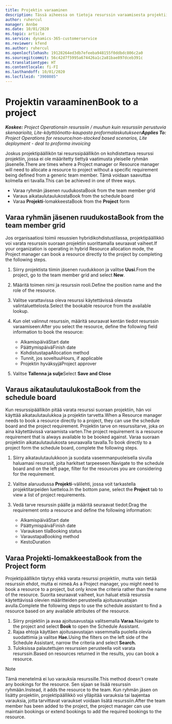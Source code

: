```yaml
---
title: Projektin varaaminen
description: Tässä aiheessa on tietoja resurssin varaamisesta projektiin.
author: ruhercul
manager: Annbe
ms.date: 10/01/2020
ms.topic: article
ms.service: dynamics-365-customerservice
ms.reviewer: kfend
ms.author: ruhercul
ms.openlocfilehash: 19128264ed3db7efeeba948155f0ddbdc806c2a0
ms.sourcegitcommit: 56c42d7f5995a674426a1c2a81bae897dceb391c
ms.translationtype: HT
ms.contentlocale: fi-FI
ms.lasthandoff: 10/01/2020
ms.locfileid: "3908085"
---
```

# <a name="book-to-a-project"></a><span data-ttu-id="5076a-103">Projektin varaaminen</span><span class="sxs-lookup"><span data-stu-id="5076a-103">Book to a project</span></span>

<span data-ttu-id="5076a-104">_**Koskee:** Project Operationsin resurssiin / muuhun kuin resurssiin perustuvia skenaarioita, Lite-käyttöönotto-kaupasta proformalaskutukseen_</span><span class="sxs-lookup"><span data-stu-id="5076a-104">_**Applies To:** Project Operations for resource/non-stocked based scenarios, Lite deployment - deal to proforma invoicing_</span></span>

<span data-ttu-id="5076a-105">Joskus projektipäällikön tai resurssipäällikön on kohdistettava resurssi projektiin, jossa ei ole määritetty tiettyä vaatimusta yleiselle ryhmän jäsenelle.</span><span class="sxs-lookup"><span data-stu-id="5076a-105">There are times where a Project manager or Resource manager will need to allocate a resource to project without a specific requirement being defined from a generic team member.</span></span> <span data-ttu-id="5076a-106">Tämä voidaan saavuttaa kolmella eri tavalla.</span><span class="sxs-lookup"><span data-stu-id="5076a-106">This can be achieved in one of three ways.</span></span>

- <span data-ttu-id="5076a-107">Varaa ryhmän jäsenen ruudukosta</span><span class="sxs-lookup"><span data-stu-id="5076a-107">Book from the team member grid</span></span>
- <span data-ttu-id="5076a-108">Varaus aikataulutaulukosta</span><span class="sxs-lookup"><span data-stu-id="5076a-108">Book from the schedule board</span></span>
- <span data-ttu-id="5076a-109">Varaa **Projekti**-lomakkeesta</span><span class="sxs-lookup"><span data-stu-id="5076a-109">Book from the **Project** form</span></span>

## <a name="book-from-the-team-member-grid"></a><span data-ttu-id="5076a-110">Varaa ryhmän jäsenen ruudukosta</span><span class="sxs-lookup"><span data-stu-id="5076a-110">Book from the team member grid</span></span>

<span data-ttu-id="5076a-111">Jos organisaatiosi toimii resussien hybridikohdistustilassa, projektipäällikkö voi varata resurssin suoraan projektiin suorittamalla seuraavat vaiheet.</span><span class="sxs-lookup"><span data-stu-id="5076a-111">If your organization is operating in hybrid Resource allocation mode, the Project manager can book a resource directly to the project by completing the following steps.</span></span>

1. <span data-ttu-id="5076a-112">Siirry projektista tiimin jäsenen ruudukkoon ja valitse **Uusi**.</span><span class="sxs-lookup"><span data-stu-id="5076a-112">From the project, go to the team member grid and select **New**.</span></span>
2. <span data-ttu-id="5076a-113">Määritä toimen nimi ja resurssin rooli.</span><span class="sxs-lookup"><span data-stu-id="5076a-113">Define the position name and the role of the resource.</span></span>
3. <span data-ttu-id="5076a-114">Valitse varattavissa oleva resurssi käytettävissä olevasta valintaluettelosta.</span><span class="sxs-lookup"><span data-stu-id="5076a-114">Select the bookable resource from the available lookup.</span></span>
4. <span data-ttu-id="5076a-115">Kun olet valinnut resurssin, määritä seuraavat kentän tiedot resurssin varaamiseen:</span><span class="sxs-lookup"><span data-stu-id="5076a-115">After you select the resource, define the following field information to book the resource:</span></span>

    - <span data-ttu-id="5076a-116">Alkamispäivä</span><span class="sxs-lookup"><span data-stu-id="5076a-116">Start date</span></span>
    - <span data-ttu-id="5076a-117">Päättymispäivä</span><span class="sxs-lookup"><span data-stu-id="5076a-117">Finish date</span></span>
    - <span data-ttu-id="5076a-118">Kohdistustapa</span><span class="sxs-lookup"><span data-stu-id="5076a-118">Allocation method</span></span>
    - <span data-ttu-id="5076a-119">Tunnit, jos soveltuu</span><span class="sxs-lookup"><span data-stu-id="5076a-119">Hours, if applicable</span></span>
    - <span data-ttu-id="5076a-120">Projektin hyväksyjä</span><span class="sxs-lookup"><span data-stu-id="5076a-120">Project approver</span></span>

6. <span data-ttu-id="5076a-121">Valitse **Tallenna ja sulje**</span><span class="sxs-lookup"><span data-stu-id="5076a-121">Select **Save and Close**</span></span>

## <a name="book-from-the-schedule-board"></a><span data-ttu-id="5076a-122">Varaus aikataulutaulukosta</span><span class="sxs-lookup"><span data-stu-id="5076a-122">Book from the schedule board</span></span>

<span data-ttu-id="5076a-123">Kun resurssipäällikön pitää varata resurssi suoraan projektiin, hän voi käyttää aikataulutaulukkoa ja projektin tarvetta.</span><span class="sxs-lookup"><span data-stu-id="5076a-123">When a Resource manager needs to book a resource directly to a project, they can use the schedule board and the project requirement.</span></span> <span data-ttu-id="5076a-124">Projektin tarve on resurssitarve, joka on aina käytettävissä varaamista varten.</span><span class="sxs-lookup"><span data-stu-id="5076a-124">The project requirement is a resource requirement that is always available to be booked against.</span></span> <span data-ttu-id="5076a-125">Varaa suoraan projektiin aikataulutaulukosta seuraavalla tavalla.</span><span class="sxs-lookup"><span data-stu-id="5076a-125">To book directly to a project form the schedule board, complete the following steps.</span></span>

1. <span data-ttu-id="5076a-126">Siirry aikataulutaulukkoon ja suodata vasemmanpuoleisella sivulla haluamasi resurssit, joita harkitset tarpeeseen.</span><span class="sxs-lookup"><span data-stu-id="5076a-126">Navigate to the schedule board and on the left page, filter for the resources you are considering for the requirement.</span></span>
2. <span data-ttu-id="5076a-127">Valitse alaruudussa **Projekti**-välilehti, jossa voit tarkastella projektitarpeiden luetteloa.</span><span class="sxs-lookup"><span data-stu-id="5076a-127">In the bottom pane, select the **Project** tab to view a list of project requirements.</span></span>
3. <span data-ttu-id="5076a-128">Vedä tarve resurssin päälle ja määritä seuraavat tiedot:</span><span class="sxs-lookup"><span data-stu-id="5076a-128">Drag the requirement onto a resource and define the following information:</span></span>

    - <span data-ttu-id="5076a-129">Alkamispäivä</span><span class="sxs-lookup"><span data-stu-id="5076a-129">Start date</span></span>
    - <span data-ttu-id="5076a-130">Päättymispäivä</span><span class="sxs-lookup"><span data-stu-id="5076a-130">Finish date</span></span>
    - <span data-ttu-id="5076a-131">Varauksen tila</span><span class="sxs-lookup"><span data-stu-id="5076a-131">Booking status</span></span>
    - <span data-ttu-id="5076a-132">Varaustapa</span><span class="sxs-lookup"><span data-stu-id="5076a-132">Booking method</span></span>
    - <span data-ttu-id="5076a-133">Kesto</span><span class="sxs-lookup"><span data-stu-id="5076a-133">Duration</span></span>

## <a name="book-from-the-project-form"></a><span data-ttu-id="5076a-134">Varaa Projekti-lomakkeesta</span><span class="sxs-lookup"><span data-stu-id="5076a-134">Book from the Project form</span></span>

<span data-ttu-id="5076a-135">Projektipäällikön täytyy ehkä varata resurssi projektiin, mutta vain tietää resurssin ehdot, mutta ei nimeä.</span><span class="sxs-lookup"><span data-stu-id="5076a-135">As a Project manager, you might need to book a resource to a project, but only know the criteria rather than the name of the resource.</span></span> <span data-ttu-id="5076a-136">Suorita seuraavat vaiheet, kun haluat etsiä resurssia käytettävissä olevien määritteiden perusteella ajoitusavustajan avulla.</span><span class="sxs-lookup"><span data-stu-id="5076a-136">Complete the following steps to use the schedule assistant to find a resource based on any available attributes of the resource.</span></span> 

1. <span data-ttu-id="5076a-137">Siirry projektiin ja avaa ajoitusavustaja valitsemalla **Varaa**.</span><span class="sxs-lookup"><span data-stu-id="5076a-137">Navigate to the project and select **Book** to open the Schedule Assistant.</span></span>
2. <span data-ttu-id="5076a-138">Rajaa ehtoja käyttäen ajoitusavustajan vasemmalla puolella olevia suodattimia ja valitse **Hae.**</span><span class="sxs-lookup"><span data-stu-id="5076a-138">Using the filters on the left side of the Schedule Assistant, narrow the criteria and select **Search.**</span></span>
3. <span data-ttu-id="5076a-139">Tuloksissa palautettujen resurssien perusteella voit varata resurssin.</span><span class="sxs-lookup"><span data-stu-id="5076a-139">Based on resources returned in the results, you can book a resource.</span></span>

> [!NOTE]
> <span data-ttu-id="5076a-140">Tämä menetelmä ei luo varauksia resurssille.</span><span class="sxs-lookup"><span data-stu-id="5076a-140">This method doesn't create any bookings for the resource.</span></span> <span data-ttu-id="5076a-141">Sen sijaan se lisää resurssin ryhmään.</span><span class="sxs-lookup"><span data-stu-id="5076a-141">Instead, it adds the resource to the team.</span></span> <span data-ttu-id="5076a-142">Kun ryhmän jäsen on lisätty projektiin, projektipäällikkö voi ylläpitää varauksia tai laajentaa varauksia, jotta tarvittavat varaukset voidaan lisätä resurssiin.</span><span class="sxs-lookup"><span data-stu-id="5076a-142">After the team member has been added to the project, the project manager can use maintain bookings or extend bookings to add the required bookings to the resource.</span></span>

